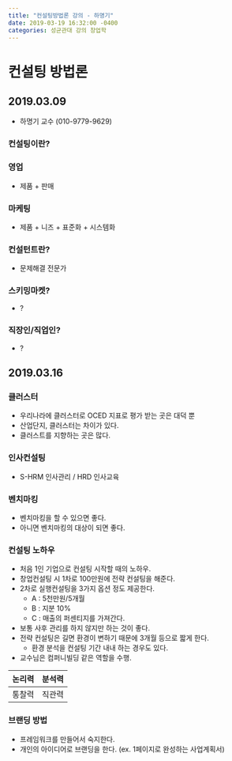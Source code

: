 ```yaml
---
title: "컨설팅방법론 강의 - 하명기"
date: 2019-03-19 16:32:00 -0400
categories: 성균관대 강의 창업학
---
```


# 컨설팅 방법론

## 2019.03.09

  - 하명기 교수 (010-9779-9629)

### 컨설팅이란?

### 영업
- 제품 + 판매

### 마케팅
- 제품 + 니즈 + 표준화 + 시스템화

### 컨설턴트란?
- 문제해결 전문가

### 스키밍마켓?
  - ?

### 직장인/직업인?
  - ?


## 2019.03.16

### 클러스터
  - 우리나라에 클러스터로 OCED 지표로 평가 받는 곳은 대덕 뿐
  - 산업단지, 클러스터는 차이가 있다.
  - 클러스트를 지향하는 곳은 많다.

### 인사컨설팅
  - S-HRM 인사관리 / HRD 인사교육

### 벤치마킹
  - 벤치마킹을 할 수 있으면 좋다.
  - 아니면 벤치마킹의 대상이 되면 좋다.

### 컨설팅 노하우
  - 처음 1인 기업으로 컨설팅 시작할 때의 노하우.
  - 창업컨설팅 시 1차로 100만원에 전략 컨설팅을 해준다.
  - 2차로 실행컨설팅을 3가지 옵션 정도 제공한다.
    - A : 5천만원/5개월
    - B : 지분 10%
    - C : 매출의 퍼센티지를 가져간다.
  - 보통 사후 관리를 하지 않지만 하는 것이 좋다.
  - 전략 컨설팅은 길면 환경이 변하기 때문에 3개월 등으로 짧게 한다.
    - 환경 분석을 컨설팅 기간 내내 하는 경우도 있다.
  - 교수님은 컴퍼니빌딩 같은 역할을 수행.




논리력 | 분석력
---- | ---
통찰력 | 직관력


### 브랜딩 방법
  - 프레임워크를 만들어서 숙지한다.
  - 개인의 아이디어로 브랜딩을 한다. (ex. 1페이지로 완성하는 사업계획서)


